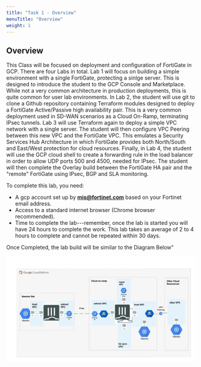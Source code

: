 ```yaml
---
title: "Task 1 - Overview"
menuTitle: "Overview"
weight: 1
---
```


## Overview

This Class will be focused on deployment and configuration of FortiGate in GCP.  There are four Labs in total.  Lab 1 will focus on building a simple environment with a single FortiGate, protecting a sinlge server.  This is designed to introduce the student to the GCP Console and Marketplace.  While not a very common architecture in production deployments, this is quite common for user lab environments.  In Lab 2, the student will use git to clone a Github repository containing Terraform modules designed to deploy a FortiGate Active/Passive high availability pair.  This is a very common deployment used in SD-WAN scenarios as a Cloud On-Ramp, terminating IPsec tunnels.  Lab 3 will use Terraform again to deploy a simple VPC network with a single server.  The student will then configure VPC Peering between this new VPC and the FortiGate VPC.  This emulates a Security Services Hub Architecture in which FortiGate provides both North/South and East/West protection for cloud resources.  Finally, in Lab 4, the student will use the GCP cloud shell to create a forwarding rule in the load balancer in order to allow UDP ports 500 and 4500, needed for IPsec.  The student will then complete the Overlay build between the FortiGate HA pair and the "remote" FortiGate using IPsec, BGP and SLA monitoring.

To complete this lab, you need:

* A gcp account set up by **mis@fortinet.com** based on your Fortinet email address.
* Access to a standard internet browser (Chrome browser recommended).  
* Time to complete the lab---remember, once the lab is started you will have 24 hours to complete the work.  This lab takes an average of 2 to 4 hours to complete and cannot be repeated within 30 days.

Once Completed, the lab build will be similar to the Diagram Below"

![full-network-diagram](full-network-diagram.png)